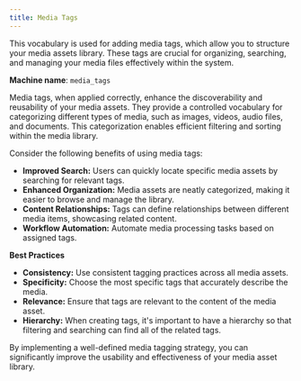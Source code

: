 ```yaml
---
title: Media Tags
---
```


This vocabulary is used for adding media tags, which allow you to structure your media assets library. These tags are crucial for organizing, searching, and managing your media files effectively within the system.

**Machine name**: `media_tags`

Media tags, when applied correctly, enhance the discoverability and reusability of your media assets. They provide a controlled vocabulary for categorizing different types of media, such as images, videos, audio files, and documents. This categorization enables efficient filtering and sorting within the media library.

Consider the following benefits of using media tags:

*   **Improved Search:** Users can quickly locate specific media assets by searching for relevant tags.
*   **Enhanced Organization:** Media assets are neatly categorized, making it easier to browse and manage the library.
*   **Content Relationships:** Tags can define relationships between different media items, showcasing related content.
*   **Workflow Automation:** Automate media processing tasks based on assigned tags.

**Best Practices**

*   **Consistency:** Use consistent tagging practices across all media assets.
*   **Specificity:** Choose the most specific tags that accurately describe the media.
*   **Relevance:** Ensure that tags are relevant to the content of the media asset.
*   **Hierarchy:** When creating tags, it's important to have a hierarchy so that filtering and searching can find all of the related tags.

By implementing a well-defined media tagging strategy, you can significantly improve the usability and effectiveness of your media asset library.
